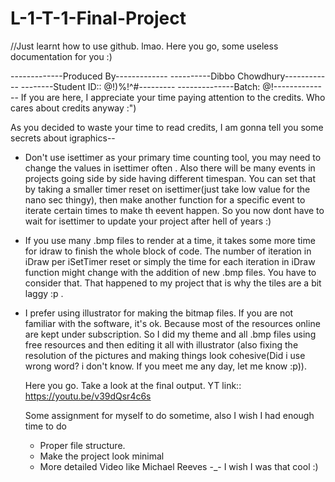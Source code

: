 # L-1-T-1-Final-Project
//Just learnt how to use github. lmao. Here you go, some useless documentation for you :)

-------------Produced By-------------
----------Dibbo Chowdhury------------
--------Student ID:: @!)%!^#---------
--------------Batch: @!--------------
If you are here, I appreciate your time paying attention to the credits. Who cares about credits anyway :")

As you decided to waste your time to read credits, I am gonna tell you some secrets about igraphics--
- Don't use isettimer as your primary time counting tool, you may need to change the values in isettimer often . Also there will be many events in projects
  going side by side having different timespan. You can set that by taking a smaller timer reset on isettimer(just take low value for the nano sec thingy),
  then make another function for a specific event to iterate certain times to make th eevent happen. So you now dont have to wait for isettimer to update your project after hell of years :)
- If you use many .bmp files to render at a time, it takes some more time for idraw to finish the whole block of code. The number of iteration in iDraw per iSetTimer reset or simply the time
  for each iteration in iDraw function might change with the addition of new .bmp files. You have to consider that. That happened to my project that is why the tiles are a bit laggy :p .
- I prefer using illustrator for making the bitmap files. If you are not familiar with the software, it's ok. Because most of the resources online are kept under subscription. So I did my theme
  and all .bmp files using free resources and then editing it all with illustrator (also fixing the resolution of the pictures and making things look cohesive(Did i use wrong word? i don't know.
  If you meet me any day, let me know :p)).

  Here you go. Take a look at the final output.
  YT link:: https://youtu.be/v39dQsr4c6s

  Some assignment for myself to do sometime, also I wish I had enough time to do
  - Proper file structure.
  - Make the project look minimal
  - More detailed Video like Michael Reeves -_- I wish I was that cool :)
